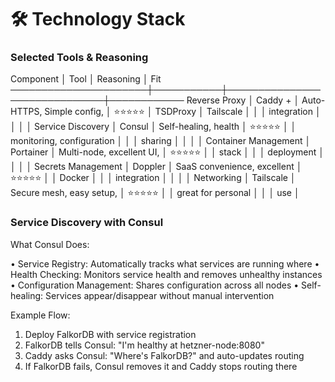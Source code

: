 # 🛠️ Technology Stack

### Selected Tools & Reasoning

 Component            │ Tool      │ Reasoning                    │ Fit
 ──────────────────────┼───────────┼──────────────────────────────┼────────────
 Reverse Proxy        │ Caddy +   │ Auto-HTTPS, Simple config,   │ ⭐⭐⭐⭐⭐
                      │  TSDProxy │ Tailscale                    │
                      │           │  integration                 │
                      │           │                              │
 Service Discovery    │ Consul    │ Self-healing, health         │ ⭐⭐⭐⭐⭐
                      │           │ monitoring, configuration    │
                      │           │  sharing                     │
                      │           │                              │
 Container Management │ Portainer │ Multi-node, excellent UI,    │ ⭐⭐⭐⭐⭐
                      │           │ stack                        │
                      │           │  deployment                  │
                      │           │                              │
 Secrets Management   │ Doppler   │ SaaS convenience, excellent  │ ⭐⭐⭐⭐⭐
                      │           │ Docker                       │
                      │           │  integration                 │
                      │           │                              │
 Networking           │ Tailscale │ Secure mesh, easy setup,     │ ⭐⭐⭐⭐⭐
                      │           │ great for personal           │
                      │           │  use                         │


### Service Discovery with Consul

What Consul Does:

• Service Registry: Automatically tracks what services are running where
• Health Checking: Monitors service health and removes unhealthy instances
• Configuration Management: Shares configuration across all nodes
• Self-healing: Services appear/disappear without manual intervention

Example Flow:

1. Deploy FalkorDB with service registration
2. FalkorDB tells Consul: "I'm healthy at hetzner-node:8080"
3. Caddy asks Consul: "Where's FalkorDB?" and auto-updates routing
4. If FalkorDB fails, Consul removes it and Caddy stops routing there